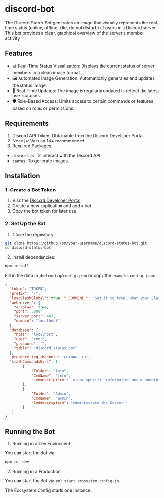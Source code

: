 # discord-bot

The Discord Status Bot generates an image that visually represents the real-time status (online, offline, idle, do not disturb) of users in a Discord server. This bot provides a clear, graphical overview of the server's member activity.

## Features
* 📊 Real-Time Status Visualization: Displays the current status of server members in a clean image format.
* 🖼️ Automated Image Generation: Automatically generates and updates the status image.
* 🔄 Real-Time Updates: The image is regularly updated to reflect the latest user statuses.
* 🛡️ Role-Based Access: Limits access to certain commands or features based on roles or permissions.


## Requirements
1. Discord API Token: Obtainable from the Discord Developer Portal.
2. Node.js: Version 14+ recommended.
3. Required Packages:
 * ```discord.js```: To interact with the Discord API.
 * ```canvas```: To generate images.

## Installation

### 1. Create a Bot Token
1. Visit the [Discord Developer Portal](https://discord.com/developers/applications).
2. Create a new application and add a bot.
3. Copy the bot token for later use.

### 2. Set Up the Bot

1. Clone the repository:
```bash
git clone https://github.com/your-username/discord-status-bot.git
cd discord-status-bot
```

2. Install dependencies:
```bash
npm install
```
Fill in the data in ``/botconfig/config.json`` or copy the ``example.config.json``:
```json
{
  "token": "TOKEN",
  "prefix": "-",
  "loadSlashGlobal": true, "_COMMENT_": "Set it to true, when your Slash Commands are ready, false loads instant true loads slow but stable! (GLOBAL/GUILD COMMANDS, DISCORD DOCS!)",
  "webserver": {
    "enabled": true,
    "port": 3000,
    "server_port": 443,
    "domain": "localhost"
  },
  "database": {
    "host": "localhost",
    "user": "root",
    "password": "",
    "table": "discord_status_bot"
  },
  "presence_log_channel": "CHANNEL_ID",
  "slashCommandsDirs": [
        {
            "Folder": "Info",
            "CmdName": "info",
            "CmdDescription": "Grant specific Information about something!"
        },
        {
            "Folder": "Admin",
            "CmdName": "admin",
            "CmdDescription": "Administrate the Server!"
        }
   ]
}
```

## Running the Bot

1. Running in a Dev Enviroment

You can start the Bot via:

```bash
npm run dev
```

2. Running in a Production

You can start the Bot via ``pm2 start ecosystem.config.js``.

The Ecosystem Config starts one Instance. 




